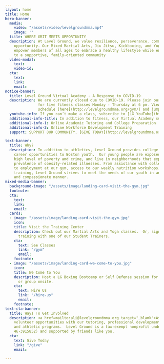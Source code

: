 ```yaml
---
layout: home
title: Home
hero-banner:
  media:
    video: "/assets/video/levelgroundmma.mp4"
    image: ''
  title: WHERE GRIT MEETS OPPORTUNITY
  description: At Level Ground, we value resilience, perseverance, community, and
    opportunity. Our Mixed Martial Arts, Jiu Jitsu, Kickboxing, and Yoga offerings
    empower members of all ages to embrace a healthy lifestyle while enjoying connection
    to a supportive, family-oriented community
  video-modal:
    text: 
    video-id: 
  cta:
    text: 
    link: 
    email: 
notice-banner:
  title: Level Ground Virtual Academy - A Response to COVID-19
  description: We are currently closed due to COVID-19. Please join our Virtual Academy
               for live fitness classes Monday - Thursday at 6 pm. View the online
               schedule [here](http://levelgroundmma.org/gym/) and jump in!
  youtube-info: If you can’t make a class, subscribe to [LG YouTube](https://www.youtube.com/playlist?list=PLqOx7dCEfsOEVQY0azkdy78COjl_itxrQ) for the latest workout!
  additional-info-title: In addition to fitness, our Virtual Academy support youth with:
  additional-info-1: Online Academic Tutoring and College Preparation
  additional-info-2: Online Workforce Development Training 
  support: SUPPORT OUR COMMUNITY. [GIVE TODAY](http://levelgroundmma.org/give/).

text-banner:
  title: Why?
  description: In addition to athletics, Level Ground provides college access and
    career opportunities to Boston youth.  Our young people are exposed to a disproportionately
    high level of poverty and crime, and live in neighborhoods that experience a greater
    prevalence of obesity-related illnesses. From assistance with college applications
    to employment at our gym, access to our weekly nutrition workshops, and free athletic
    training, Level Ground strives to meet the needs of our youth in an authentic
    and compassionate manner.
mixed-media-banner:
  background-image: "/assets/image/landing-card-visit-the-gym.jpg"
  footnote: 
  cta:
    text: 
    link: 
    email: 
  cards:
  - image: "/assets/image/landing-card-visit-the-gym.jpg"
    icon: 
    title: Visit the Training Center
    description: Check out our Martial Arts and Yoga classes.  Or, sign up for personal
      training with one of our Student Trainers.
    cta:
      text: See Classes
      link: "/gym"
      email: 
    footnote: 
  - image: "/assets/image/landing-card-we-come-to-you.jpg"
    icon: 
    title: We Come to You
    description: Host a LG Boxing Bootcamp or Self Defense session for your company
      or group onsite.
    cta:
      text: Hire Us
      link: "/hire-us"
      email: 
    footnote: 
text-cta-banner:
  title: Ways To Get Involved
  description: <a href=mailto:ali@levelgroundmma.org target="_blank">Ask</a> about
    volunteer opportunities with our tutoring, professional development, youth employment,
    and athletic programs.  Level Ground is a tax-exempt nonprofit under the IRS (EIN
    46-3915852) and supported by friends like you.
  cta:
    text: Give Today
    link: "/give"
    email: 

---
```


